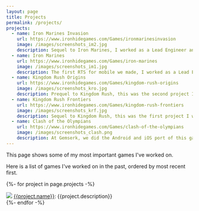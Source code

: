 ```yaml
---
layout: page
title: Projects
permalink: /projects/
projects:
  - name: Iron Marines Invasion
    url: https://www.ironhidegames.com/Games/ironmarinesinvasion
    image: /images/screenshots_im2.jpg
    description: Sequel to Iron Marines, I worked as a Lead Engineer and Team Leader for part of the project. For Android and iOS, available at Google Play and App Store.
  - name: Iron Marines
    url: https://www.ironhidegames.com/Games/iron-marines
    image: /images/screenshots_im1.jpg
    description: The first RTS for mobile we made, I worked as a Lead Engineer here, responsible for all the game Engine made in Unity. For Android and iOS, available at Google Play and App Store.
  - name: Kingdom Rush Origins
    url: https://www.ironhidegames.com/Games/kingdom-rush-origins
    image: /images/screenshots_kro.jpg
    description: Prequel to Kingdom Rush, this was the second project I worked on as Programmer. For Android and iOS, available at Google Play and App Store.
  - name: Kingdom Rush Frontiers
    url: https://www.ironhidegames.com/Games/kingdom-rush-frontiers
    image: /images/screenshots_krf.jpg
    description: Sequel to Kingdom Rush, this was the first project I worked on as Programmer. For Android and iOS, available at Google Play and App Store.
  - name: Clash of the Olympians
    url: https://www.ironhidegames.com/Games/clash-of-the-olympians
    image: /images/screenshots_clash.png
    description: At Gemserk, we did the Android and iOS port of this game for Ironhide Game Studio, available at Google Play and App Store.
---
```


This page shows some of my most important games I've worked on.

Here is a list of games I've worked on in the past, ordered by most recent first.

<p>

{%- for project in page.projects -%}
<div class="project">
    <a href="{{project.url}}"><img src="{{project.image}}" /></a>
    <span><a href="{{project.url}}">{{project.name}}</a>: {{project.description}}</span>
</div>
{%- endfor -%}

</p>